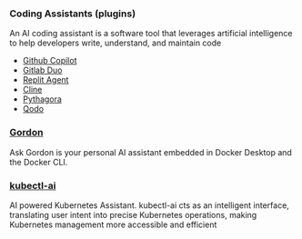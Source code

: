 ### Coding Assistants  (plugins)
An AI coding assistant is a software tool that leverages artificial intelligence to help developers write, understand, and maintain code

- [Github Copilot](https://github.com/features/copilot)
- [Gitlab Duo](https://about.gitlab.com/gitlab-duo/)
- [Replit Agent](https://replit.com/ai)
- [Cline](https://cline.bot/)
- [Pythagora](https://www.pythagora.ai/) 
- [Qodo](https://www.qodo.ai/)


### [Gordon](https://docs.docker.com/ai/gordon/)
Ask Gordon is your personal AI assistant embedded in Docker Desktop and the Docker CLI.


### [kubectl-ai](https://github.com/GoogleCloudPlatform/kubectl-ai)
AI powered Kubernetes Assistant. kubectl-ai cts as an intelligent interface, translating user intent into precise Kubernetes operations, making Kubernetes management more accessible and efficient
